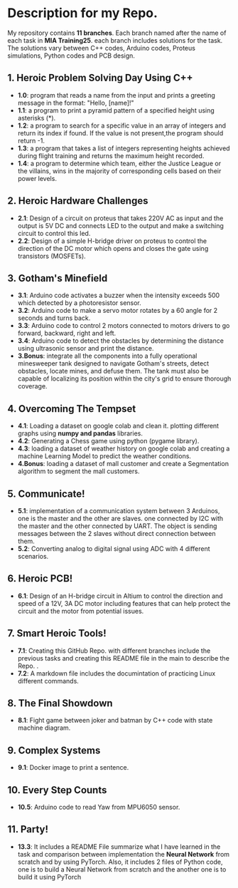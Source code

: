 # Description for my Repo.
My repository contains **11 branches**. Each branch named after the name of each task in **MIA Training25**. each branch includes solutions for the task. The solutions vary between C++ codes, Arduino codes, Proteus simulations, Python codes and PCB design.

## 1. Heroic Problem Solving Day Using C++
- **1.0**: program that reads a name from the input and prints a
 greeting message in the format: "Hello, [name]!"
- **1.1**: a program to print a pyramid pattern of a specified height using asterisks (*).
- **1.2**:  a program to search for a specific value in an array of integers and return its index if found. If the value is not present,the program should return -1.
- **1.3**:  a program that takes a list of integers representing heights achieved during flight training and returns the maximum height recorded.
- **1.4**: a program to determine which team, either the Justice League or the villains, wins in the majority of corresponding cells based on their power levels.


## 2. Heroic Hardware Challenges
- **2.1**:  Design of a circuit on proteus that takes 220V AC as input and the output is 5V DC and connects LED to the output and make a switching circuit to control this led.
- **2.2**: Design of a simple H-bridge driver on proteus to control the direction of the DC motor which opens and closes the gate using transistors (MOSFETs).

## 3. Gotham's Minefield
- **3.1**: Arduino code activates a buzzer when the intensity exceeds 500 which detected by a photoresistor sensor.
- **3.2**: Arduino code to make a servo motor rotates by a 60 angle for 2 seconds and turns back.
- **3.3**: Arduino code to control 2 motors connected to motors drivers to go forward, backward, right and left.
- **3.4**:  Arduino code to detect the obstacles by determining the distance using ultrasonic sensor and print the distance.
- **3.Bonus**: integrate all the components into a fully
operational minesweeper tank designed to navigate Gotham's streets, detect obstacles, locate mines, and defuse them. The tank must also be capable of localizing its position within the city's grid to ensure thorough coverage.

## 4. Overcoming The Tempset
- **4.1**: Loading a dataset on google colab and clean it. plotting different graphs using **numpy and pandas** libraries.
- **4.2**: Generating a Chess game using python (pygame library).
- **4.3**: loading a dataset of weather history on google colab and creating a machine Learning Model to predict the weather
conditions.
- **4.Bonus**: loading a dataset of mall customer and create a Segmentation algorithm to segment the mall customers.

## 5. Communicate!
- **5.1**: implementation of a communication system between 3 Arduinos, one is the master and the other are slaves. one connected by I2C with the master and the other connected by UART. The object is sending messages between the 2 slaves without direct connection between them.
- **5.2**: Converting analog to digital signal using ADC with 4 different scenarios.

## 6. Heroic PCB!
- **6.1**: Design of an H-bridge circuit in Altium to control the direction and speed of a 12V, 3A DC motor including features that can help protect the circuit and the motor from potential issues.

## 7. Smart Heroic Tools!
- **7.1**: Creating this GitHub Repo. with different branches include the previous tasks and creating this README file in the main to describe the Repo. .
- **7.2**: A markdown file includes the documintation of practicing Linux different commands.

## 8. The Final Showdown
- **8.1**: Fight game between joker and batman by C++ code with state machine diagram.

## 9. Complex Systems
- **9.1**: Docker image to print a sentence.

## 10. Every Step Counts
- **10.5**: Arduino code to read Yaw from MPU6050 sensor.

## 11. Party!
- **13.3**: It includes a README File summarize what I have learned in the task and comparison between implementation the **Neural Network** from scratch and by using PyTorch. Also, it includes 2 files of Python code, one is to build a Neural Network from scratch and the another one is to build it using PyTorch 